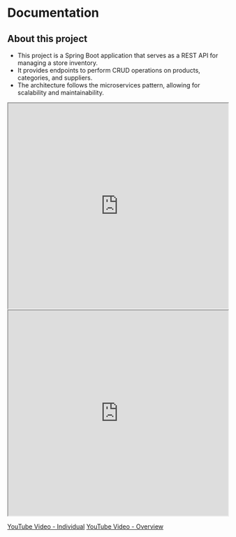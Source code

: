 # Documentation

## About this project
- This project is a Spring Boot application that serves as a REST API for managing a store inventory.
- It provides endpoints to perform CRUD operations on products, categories, and suppliers.
- The architecture follows the microservices pattern, allowing for scalability and maintainability.

<iframe width="100%" height="470" src="https://www.youtube.com/watch?v=ZKsXttncRh4&ab_channel=AndrePereira" allowfullscreen></iframe>
<iframe width="100%" height="470" src="https://www.youtube.com/watch?v=ZtHgf-SulBY&ab_channel=AndrePereira" allowfullscreen></iframe>

[YouTube Video - Individual](https://www.youtube.com/watch?v=ZKsXttncRh4&ab_channel=AndrePereira)
[YouTube Video - Overview](https://www.youtube.com/watch?v=ZtHgf-SulBY&ab_channel=AndrePereira)